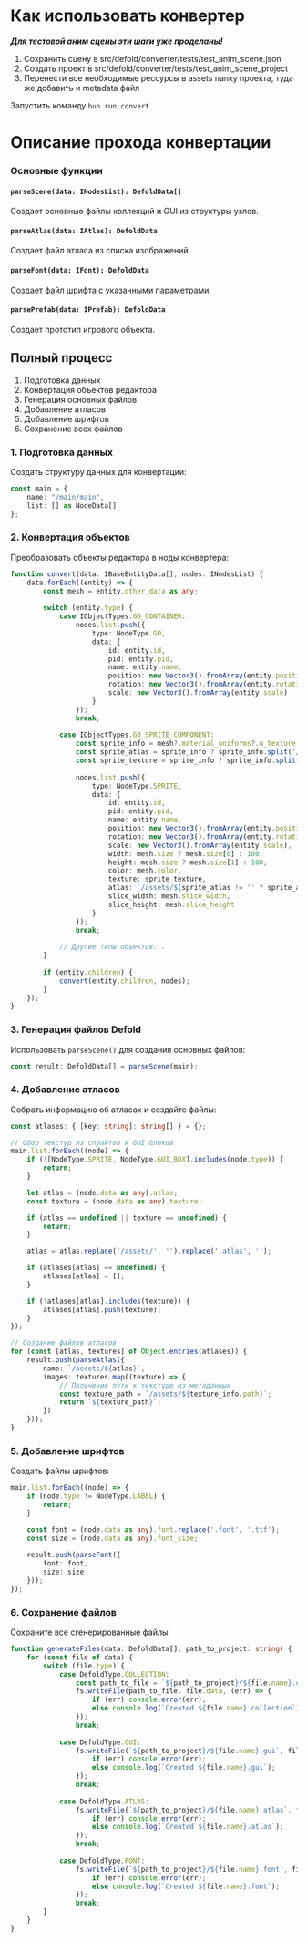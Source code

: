 # Как использовать конвертер

***Для тестовой аним сцены эти шаги уже проделаны!***
1. Сохранить сцену в src/defold/converter/tests/test_anim_scene.json
2. Cоздать проект в src/defold/converter/tests/test_anim_scene_project
3. Перенести все необходимые рессурсы в assets папку проекта, туда же добавить и metadata файл

Запустить команду `bun run convert`

# Описание прохода конвертации

### Основные функции

#### `parseScene(data: INodesList): DefoldData[]`
Создает основные файлы коллекций и GUI из структуры узлов.

#### `parseAtlas(data: IAtlas): DefoldData`
Создает файл атласа из списка изображений.

#### `parseFont(data: IFont): DefoldData`
Создает файл шрифта с указанными параметрами.

#### `parsePrefab(data: IPrefab): DefoldData`
Создает прототип игрового объекта.

## Полный процесс

1. Подготовка данных
2. Конвертация объектов редактора
3. Генерация основных файлов
4. Добавление атласов
5. Добавление шрифтов
6. Сохранение всех файлов

### 1. Подготовка данных

Создать структуру данных для конвертации:

```typescript
const main = {
    name: "/main/main",
    list: [] as NodeData[]
};
```

### 2. Конвертация объектов

Преобразовать объекты редактора в ноды конвертера:

```typescript
function convert(data: IBaseEntityData[], nodes: INodesList) {
    data.forEach((entity) => {
        const mesh = entity.other_data as any;
        
        switch (entity.type) {
            case IObjectTypes.GO_CONTAINER:
                nodes.list.push({
                    type: NodeType.GO,
                    data: {
                        id: entity.id,
                        pid: entity.pid,
                        name: entity.name,
                        position: new Vector3().fromArray(entity.position),
                        rotation: new Vector3().fromArray(entity.rotation),
                        scale: new Vector3().fromArray(entity.scale)
                    }
                });
                break;
                
            case IObjectTypes.GO_SPRITE_COMPONENT:
                const sprite_info = mesh?.material_uniforms?.u_texture;
                const sprite_atlas = sprite_info ? sprite_info.split('/')[0] : '';
                const sprite_texture = sprite_info ? sprite_info.split('/')[1] : '';
                
                nodes.list.push({
                    type: NodeType.SPRITE,
                    data: {
                        id: entity.id,
                        pid: entity.pid,
                        name: entity.name,
                        position: new Vector3().fromArray(entity.position),
                        rotation: new Vector3().fromArray(entity.rotation),
                        scale: new Vector3().fromArray(entity.scale),
                        width: mesh.size ? mesh.size[0] : 100,
                        height: mesh.size ? mesh.size[1] : 100,
                        color: mesh.color,
                        texture: sprite_texture,
                        atlas: `/assets/${sprite_atlas != '' ? sprite_atlas : 'default'}.atlas`,
                        slice_width: mesh.slice_width,
                        slice_height: mesh.slice_height
                    }
                });
                break;
                
            // Другие типы объектов...
        }
        
        if (entity.children) {
            convert(entity.children, nodes);
        }
    });
}
```

### 3. Генерация файлов Defold

Использовать `parseScene()` для создания основных файлов:

```typescript
const result: DefoldData[] = parseScene(main);
```

### 4. Добавление атласов

Собрать информацию об атласах и создайте файлы:

```typescript
const atlases: { [key: string]: string[] } = {};

// Сбор текстур из спрайтов и GUI блоков
main.list.forEach((node) => {
    if (![NodeType.SPRITE, NodeType.GUI_BOX].includes(node.type)) {
        return;
    }

    let atlas = (node.data as any).atlas;
    const texture = (node.data as any).texture;

    if (atlas == undefined || texture == undefined) {
        return;
    }

    atlas = atlas.replace('/assets/', '').replace('.atlas', '');

    if (atlases[atlas] == undefined) {
        atlases[atlas] = [];
    }

    if (!atlases[atlas].includes(texture)) {
        atlases[atlas].push(texture);
    }
});

// Создание файлов атласов
for (const [atlas, textures] of Object.entries(atlases)) {
    result.push(parseAtlas({
        name: `/assets/${atlas}`,
        images: textures.map((texture) => {
            // Получение пути к текстуре из метаданных
            const texture_path = `/assets/${texture_info.path}`;
            return `${texture_path}`;
        })
    }));
}
```

### 5. Добавление шрифтов

Создать файлы шрифтов:

```typescript
main.list.forEach((node) => {
    if (node.type != NodeType.LABEL) {
        return;
    }

    const font = (node.data as any).font.replace('.font', '.ttf');
    const size = (node.data as any).font_size;
    
    result.push(parseFont({
        font: font,
        size: size
    }));
});
```

### 6. Сохранение файлов

Сохраните все сгенерированные файлы:

```typescript
function generateFiles(data: DefoldData[], path_to_project: string) {
    for (const file of data) {
        switch (file.type) {
            case DefoldType.COLLECTION:
                const path_to_file = `${path_to_project}/${file.name}.collection`;
                fs.writeFile(path_to_file, file.data, (err) => {
                    if (err) console.error(err);
                    else console.log(`Created ${file.name}.collection`);
                });
                break;
                
            case DefoldType.GUI:
                fs.writeFile(`${path_to_project}/${file.name}.gui`, file.data, (err) => {
                    if (err) console.error(err);
                    else console.log(`Created ${file.name}.gui`);
                });
                break;
                
            case DefoldType.ATLAS:
                fs.writeFile(`${path_to_project}/${file.name}.atlas`, file.data, (err) => {
                    if (err) console.error(err);
                    else console.log(`Created ${file.name}.atlas`);
                });
                break;
                
            case DefoldType.FONT:
                fs.writeFile(`${path_to_project}/${file.name}.font`, file.data, (err) => {
                    if (err) console.error(err);
                    else console.log(`Created ${file.name}.font`);
                });
                break;
        }
    }
}
```